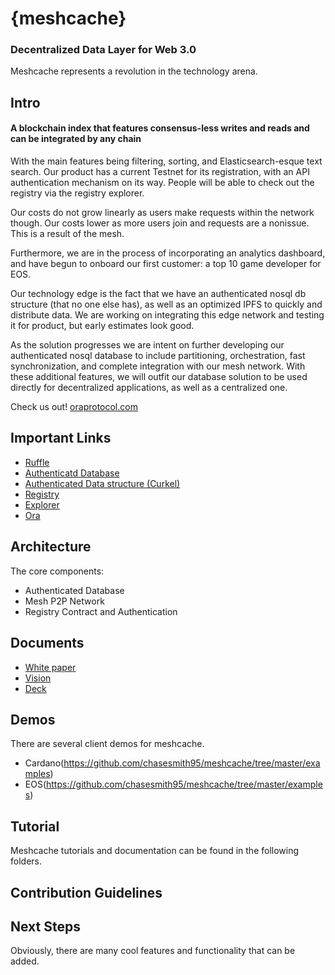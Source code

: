# {meshcache}
### Decentralized Data Layer for Web 3.0


Meshcache represents a revolution in the technology arena. 

## Intro

#### A blockchain index that features consensus-less writes and reads and can be integrated by any chain

With the main features being filtering, sorting, and Elasticsearch-esque text search.
Our product has a current Testnet for its registration, with an API authentication mechanism on its way. People will be able to check out the registry via the registry explorer. 

Our costs do not grow linearly as users make requests within the network though. Our costs lower as more users join and requests are a nonissue. This is a result of the mesh.

Furthermore, we are in the process of incorporating an analytics dashboard, and have begun to onboard our first customer: a top 10 game developer for EOS.

Our technology edge is the fact that we have an authenticated nosql db structure (that no one else has), as well as an optimized IPFS to quickly and distribute data. We are working on integrating this edge network and testing it for product, but early estimates look good.

As the solution progresses we are intent on further developing our authenticated nosql database to include partitioning, orchestration, fast synchronization, and complete integration with our mesh network. With these additional features, we will outfit our database solution to be used directly for decentralized applications, as well as a centralized one.


Check us out!
[oraprotocol.com](https://www.oraprotocol.com/)

## Important Links

- [Ruffle](https://github.com/chasesmith95/meshcache/tree/master/authenticated%20data/ruffle)
- [Authenticatd Database](https://github.com/chasesmith95/meshcache/tree/master/authenticated%20data)
- [Authenticated Data structure (Curkel)](https://github.com/chasesmith95/meshcache/tree/master/authenticated%20data/curkel-db)
- [Registry](https://github.com/chasesmith95/meshcache/tree/master/registry)
- [Explorer](https://github.com/chasesmith95/meshcache/tree/master/meshcache-explorer)
- [Ora](https://github.com/chasesmith95/ora/blob/master/demo/README.md)
  
## Architecture 

The core components:

- Authenticated Database 
- Mesh P2P Network 
- Registry Contract and Authentication


## Documents
- [White paper]()
- [Vision]()
- [Deck]()

## Demos
There are several client demos for meshcache. 
  - Cardano(https://github.com/chasesmith95/meshcache/tree/master/examples)
  - EOS(https://github.com/chasesmith95/meshcache/tree/master/examples)

## Tutorial
Meshcache tutorials and documentation can be found in the following folders. 


## Contribution Guidelines

## Next Steps
Obviously, there are many cool features and functionality that can be added.




